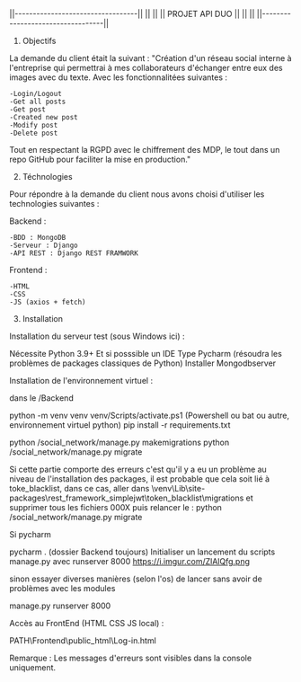 ||----------------------------------||
||                                  ||
||          PROJET API DUO          ||
||                                  ||
||----------------------------------||

1) Objectifs

La demande du client était la suivant :
 "Création d'un réseau social interne à l'entreprise qui permettrai à mes collaborateurs d'échanger entre eux des images avec du texte.
  Avec les fonctionnalitées suivantes :
  
    -Login/Logout
    -Get all posts
    -Get post
    -Created new post
    -Modify post
    -Delete post
   
  Tout en respectant la RGPD avec le chiffrement des MDP, le tout dans un repo GitHub pour faciliter la mise en production."
  
2) Téchnologies

Pour répondre à la demande du client nous avons choisi d'utiliser les technologies suivantes :
  
  Backend :
  
    -BDD : MongoDB
    -Serveur : Django
    -API REST : Django REST FRAMWORK
  Frontend :
  
    -HTML
    -CSS
    -JS (axios + fetch)
    
3) Installation

Installation du serveur test (sous Windows ici) :

Nécessite Python 3.9+ Et si posssible un IDE Type Pycharm (résoudra les problèmes de packages classiques de Python)
Installer Mongodbserver

Installation de l'environnement virtuel :

dans le /Backend 

python -m venv venv
venv/Scripts/activate.ps1 (Powershell ou bat ou autre, environnement virtuel python)
pip install -r requirements.txt

python /social_network/manage.py makemigrations
python /social_network/manage.py migrate

Si cette partie comporte des erreurs c'est qu'il y a eu un problème au niveau de l'installation des packages, 
il est probable que cela soit lié à toke_blacklist, dans ce cas,
aller dans \venv\Lib\site-packages\rest_framework_simplejwt\token_blacklist\migrations
et supprimer tous les fichiers 000X puis relancer le :
python /social_network/manage.py migrate

Si pycharm 

pycharm . (dossier Backend toujours)
Initialiser un lancement du scripts manage.py avec runserver 8000
https://i.imgur.com/ZlAlQfg.png

sinon essayer diverses manières (selon l'os)  de lancer sans avoir de problèmes avec les modules

manage.py runserver 8000 

Accès au FrontEnd (HTML CSS JS local) : 

PATH\Frontend\public_html\Log-in.html

Remarque : Les messages d'erreurs sont visibles dans la console uniquement.
